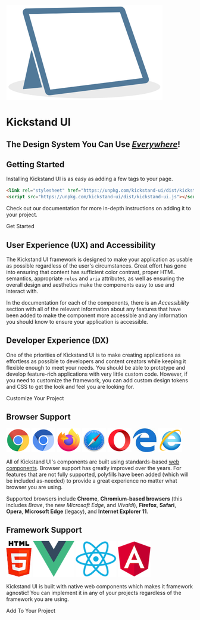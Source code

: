 <div class="display-flex align-center">
    <img class="w-25" src="/images/kickstand_logo.png" alt="kickstand logo" />
    <div class="ml-lg">
        <h1 class="text-xxl">Kickstand UI</h1>
        <h2 class="border-none text-md text-bold">The Design System You Can Use <em><u>Everywhere</u></em>!</h2>
    </div>
</div>

## Getting Started

Installing Kickstand UI is as easy as adding a few tags to your page.

```html
<link rel="stylesheet" href="https://unpkg.com/kickstand-ui/dist/kickstand-ui/kickstand-ui.css" />
<script src="https://unpkg.com/kickstand-ui/dist/kickstand-ui.js"></script>
```

Check out our documentation for more in-depth instructions on adding it to your project.

<ks-button display="hollow" href="/getting-started/installation.html">Get Started</ks-button>

## User Experience (UX) and Accessibility

The Kickstand UI framework is designed to make your application as usable as possible regardless of the user's circumstances. Great effort has gone into ensuring that content has sufficient color contrast, proper HTML semantics, appropriate `roles` and `aria` attributes, as well as ensuring the overall design and aesthetics make the components easy to use and interact with.

In the documentation for each of the components, there is an _Accessibility_ section with all of the relevant information about any features that have been added to make the component more accessible and any information you should know to ensure your application is accessible.

## Developer Experience (DX)

One of the priorities of Kickstand UI is to make creating applications as effortless as possible to developers and content creators while keeping it flexible enough to meet your needs. You should be able to prototype and develop feature-rich applications with very little custom code. However, if you need to customize the framework, you can add custom design tokens and CSS to get the look and feel you are looking for.

<ks-button display="hollow" href="/theming/design-tokens.html">Customize Your Project</ks-button>

## Browser Support

<div class="display-flex space-around my-lg">
    <img src="/images/browsers/chrome.png" alt="Chrome" title="Chrome" style="width:64px; height:64px;" />
    <img src="/images/browsers/chromium.png" alt="Chromium" title="Chromium" style="width:64px; height:64px;" />
    <img src="/images/browsers/firefox.png" alt="Firefox" title="Firefox" style="width:64px; height:64px;" />
    <img src="/images/browsers/safari.png" alt="Safari" title="Safari" style="width:64px; height:64px;" />
    <img src="/images/browsers/opera.png" alt="Opera" title="Opera" style="width:64px; height:64px;" />
    <img src="/images/browsers/edge.jpeg" alt="Edge" title="Edge" style="width:64px; height:64px;" />
    <img src="/images/browsers/internet_explorer.png" alt="Internet Explorer 11" title="Internet Explorer 11" style="width:64px; height:64px;" />
</div>

All of Kickstand UI's components are built using standards-based [web components](https://www.webcomponents.org/introduction). Browser support has greatly improved over the years. For features that are not fully supported, polyfills have been added (which will be included as-needed) to provide a great experience no matter what browser you are using.

Supported browsers include **Chrome**, **Chromium-based browsers** (this includes _Brave_, the new _Microsoft Edge_, and _Vivaldi_), **Firefox**, **Safari**, **Opera**, **Microsoft Edge** (legacy), and **Internet Explorer 11**.

## Framework Support

<div class="display-flex space-around my-lg">
    <img src="/images/frameworks/HTML5.jpg" alt="HTML5" title="HTML5" style="width:auto; height:96px;" />
    <img src="/images/frameworks/vuejs.png" alt="Vuejs" title="Vuejs" style="width:auto; height:96px;" />
    <img src="/images/frameworks/react.png" alt="React" title="React" style="width:auto; height:96px;" />
    <img src="/images/frameworks/angular.png" alt="Angular" title="Angular" style="width:auto; height:96px;" />
</div>

Kickstand UI is built with native web components which makes it framework agnostic! You can implement it in any of your projects regardless of the framework you are using.

<ks-button display="hollow" href="/getting-started/installation.html">Add To Your Project</ks-button>
